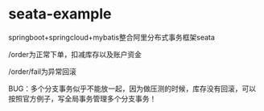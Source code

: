 # seata-example
springboot+springcloud+mybatis整合阿里分布式事务框架seata

/order为正常下单，扣减库存以及账户资金

/order/fail为异常回滚

BUG：多个分支事务似乎不能放一起，因为做压测的时候，库存没有回滚，可以按照官方例子，写全局事务管理多个分支事务！
